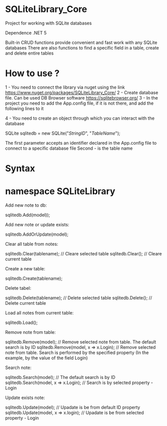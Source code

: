 # SQLiteLibrary_Core
Project for working with SQLite databases

Dependence .NET 5

Built-in CRUD functions provide convenient and fast work with any SQLite databases
There are also functions to find a specific field in a table, create and delete entire tables

# How to use ?

1 - You need to connect the library via nuget using the link https://www.nuget.org/packages/SQLiteLibrary_Core/
2 - Create database file. Can be used DB Browser software https://sqlitebrowser.org/
3 - In the project you need to add the App.config file, if it is not there, and add the following lines to it

<connectionStrings>
    <add name="$StringID$" connectionString="Data Source=.\DBFileName.db;Version=3" providerName="System.Data.SqlClient" />
</connectionStrings>

4 - You need to create an object through which you can interact with the database

SQLite<Model> sqlitedb = new SQLite<Model>("$StringID$", "$TableName$");

The first parameter accepts an identifier declared in the App.config file to connect to a specific database file
Second - is the table name

# Syntax

# namespace SQLiteLibrary

Add new note to db:

sqlitedb.Add(model));

Add new note or update exists:

sqlitedb.AddOrUpdate(model);

Clear all table from notes:

sqlitedb.Clear(tablename); // Cleare selected table
sqlitedb.Clear(); // Cleare current table

Create a new table:

sqlitedb.Create(tablename);

Delete tabel:

sqlitedb.Delete(tablename); // Delete selected table
sqlitedb.Delete(); // Delete current table

Load all notes from current table:

sqlitedb.Load();

Remove note from table:

sqlitedb.Remove(model); // Remove selected note from table. The default search is by ID
sqlitedb.Remove(model, x => x.Login); // Remove selected note from table. Search is performed by the specified property (In the example, by the value of the field Login)

Search note:

sqlitedb.Search(model); // The default search is by ID
sqlitedb.Search(model, x => x.Login); // Search is by selected property - Login

Update exists note:

sqlitedb.Update(model); // Upadate is be from default ID property
sqlitedb.Update(model, x => x.login); // Upadate is be from selected property - Login

